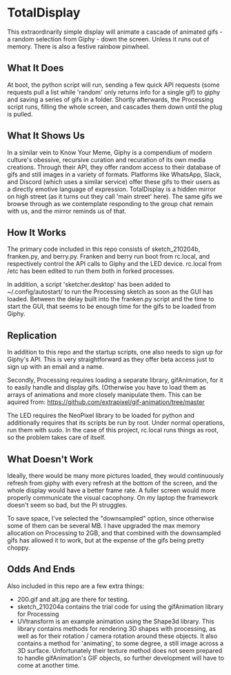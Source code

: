 # TotalDisplay

This extraordinarily simple display will animate a cascade of animated gifs - a random selection from Giphy - down the screen. Unless it runs out of memory. There is also a festive rainbow pinwheel.

## What It Does

At boot, the python script will run, sending a few quick API requests (some requests pull a list while 'random' only returns info for a single gif) to giphy and saving a series of gifs in a folder. Shortly afterwards, the Processing script runs, filling the whole screen, and cascades them down until the plug is pulled.

## What It Shows Us

In a similar vein to Know Your Meme, Giphy is a compendium of modern culture's obessive, recursive curation and recuration of its own media creations. Through their API, they offer random access to their database of gifs and still images in a variety of formats. Platforms like WhatsApp, Slack, and Discord (which uses a similar service) offer these gifs to their users as a directly emotive language of expression.  TotalDisplay is a hidden mirror on high street (as it turns out they call 'main street' here). The same gifs we browse through as we contemplate responding to the group chat remain with us, and the mirror reminds us of that.

## How It Works
The primary code included in this repo consists of sketch\_210204b, franken.py, and berry.py. Franken and berry run boot from rc.local, and respectively control the API calls to Giphy and the LED device. rc.local from /etc has been edited to run them both in forked processes.

In addition, a script 'sketcher.desktop' has been added to ~/.config/autostart/ to run the Processing sketch as soon as the GUI has loaded. Between the delay built into the franken.py script and the time to start the GUI, that seems to be enough time for the gifs to be loaded from Giphy.

## Replication

In addition to this repo and the startup scripts, one also needs to sign up for Giphy's API. This is very straightforward as they offer beta access just to sign up with an email and a name.

Secondly, Processing requires loading a separate library, gifAnimation, for it to easily handle and display gifs. (Otherwise you have to load them as arrays of animations and more closely manipulate them. This can be aquired from: https://github.com/extrapixel/gif-animation/tree/master

The LED requires the NeoPixel library to be loaded for python and additionally requires that its scripts be run by root. Under normal operations, run them with sudo. In the case of this project, rc.local runs things as root, so the problem takes care of itself.

## What Doesn't Work

Ideally, there would be many more pictures loaded, they would continuously refresh from giphy with every refresh at the bottom of the screen, and the whole display would have a better frame rate. A fuller screen would more properly communicate the visual cacophony. On my laptop the framework doesn't seem so bad, but the Pi struggles.

To save space, I've selected the "downsampled" option, since otherwise some of them can be several MB. I have upgraded the max memory allocation on Processing to 2GB, and that combined with the downsampled gifs has allowed it to work, but at the expense of the gifs being pretty choppy. 

## Odds And Ends

Also included in this repo are a few extra things:
- 200.gif and alt.jpg are there for testing.
- sketch\_210204a contains the trial code for using the gifAnimation library for Processing
- UVtransform is an example animation using the Shape3d library. This library contains methods for rendering 3D shapes with processing, as well as for their rotation / camera rotation around these objects. It also contains a method for 'animating', to some degree, a still image across a 3D surface. Unfortunately their texture method does not seem prepared to handle gifAnimation's GIF objects, so further development will have to come at another time.
